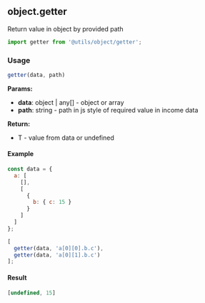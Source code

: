 ## object.getter

Return value in object by provided path

```javascript
import getter from '@utils/object/getter';
```

### Usage

```javascript
getter(data, path)
```

**Params:**

* **data**: object | any[] - object or array
* **path**: string - path in js style of required value in income data

**Return:**

* T - value from data or undefined

#### Example

```javascript
const data = {
  a: [
    [],
    [
      {
        b: { c: 15 }
      }
    ]
  ]
};

[
  getter(data, 'a[0][0].b.c'),
  getter(data, 'a[0][1].b.c')
];
```

#### Result

```javascript
[undefined, 15]
```